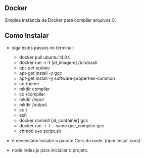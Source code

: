 ## Docker ##
Simples instância de Docker para compilar arquivos C.

## Como Instalar ##

* siga estes passos no terminal: 
    - docker pull ubuntu:14.04
    - docker run -i -t [id_imagem] /bin/bash
    - apt-get update
    - apt-get install -y gcc
    - apt-get install -y software-properties-common
    - cd /home
    - mkdir compiler
    - cd /compiler
    - mkdir /input
    - mkdir /output
    - cd /
    - exit
    - docker commit [id_container] gcc
    - docker run -i -t --name gcc_compiler  gcc 
    - chmod u+x script.sh
    
    <!-- ver todas os containers: docker ps -a -->
    <!-- Deletar todas os containers do docker:  docker rm $(docker ps -aq) -->
    <!-- Listar imagens docker images -->
    <!-- deletar images docker rmi ID_ou_nome_da_imagem -->

* é necessário instalar o pacote Cors do node. (npm install cors)
* node index.js para inicialiar o projeto.